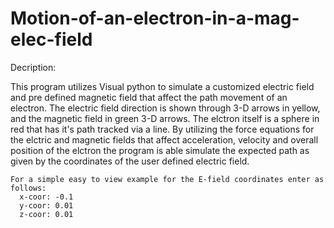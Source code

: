 # Motion-of-an-electron-in-a-mag-elec-field

Decription:

This program utilizes Visual python to simulate a customized electric field and pre defined magnetic field that affect the path movement of an electron. The electric field direction is shown through 3-D arrows in yellow, and the magnetic field in green 3-D arrows. The elctron itself is a sphere in red that has it's path tracked via a line. By utilizing the force equations for the elctric and magnetic fields that affect acceleration, velocity and overall position of the elctron the program is able simulate the expected path as given by the coordinates of the user defined electric field. 

    For a simple easy to view example for the E-field coordinates enter as follows:
      x-coor: -0.1
      y-coor: 0.01
      z-coor: 0.01
